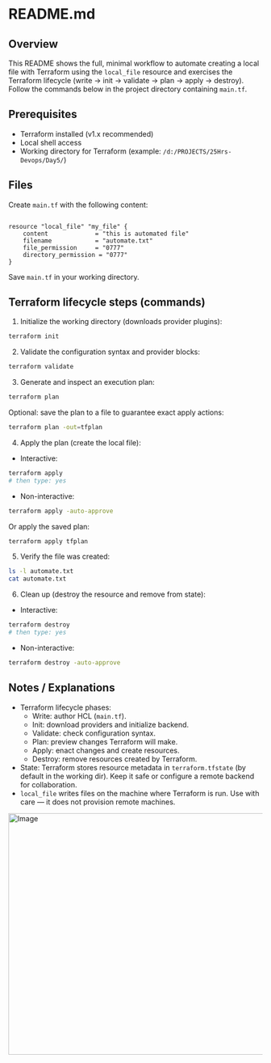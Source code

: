 # README.md

## Overview
This README shows the full, minimal workflow to automate creating a local file with Terraform using the `local_file` resource and exercises the Terraform lifecycle (write → init → validate → plan → apply → destroy). Follow the commands below in the project directory containing `main.tf`.

## Prerequisites
- Terraform installed (v1.x recommended)
- Local shell access
- Working directory for Terraform (example: `/d:/PROJECTS/25Hrs-Devops/Day5/`)

## Files
Create `main.tf` with the following content:

```hcl

resource "local_file" "my_file" {
    content             = "this is automated file"
    filename            = "automate.txt"
    file_permission     = "0777"
    directory_permission = "0777"
}
```

Save `main.tf` in your working directory.

## Terraform lifecycle steps (commands)

1. Initialize the working directory (downloads provider plugins):
```bash
terraform init
```

2. Validate the configuration syntax and provider blocks:
```bash
terraform validate
```

3. Generate and inspect an execution plan:
```bash
terraform plan
```
Optional: save the plan to a file to guarantee exact apply actions:
```bash
terraform plan -out=tfplan
```

4. Apply the plan (create the local file):
- Interactive:
```bash
terraform apply
# then type: yes
```
- Non-interactive:
```bash
terraform apply -auto-approve
```
Or apply the saved plan:
```bash
terraform apply tfplan
```

5. Verify the file was created:
```bash
ls -l automate.txt
cat automate.txt
```

6. Clean up (destroy the resource and remove from state):
- Interactive:
```bash
terraform destroy
# then type: yes
```
- Non-interactive:
```bash
terraform destroy -auto-approve
```

## Notes / Explanations
- Terraform lifecycle phases:
    - Write: author HCL (`main.tf`).
    - Init: download providers and initialize backend.
    - Validate: check configuration syntax.
    - Plan: preview changes Terraform will make.
    - Apply: enact changes and create resources.
    - Destroy: remove resources created by Terraform.
- State: Terraform stores resource metadata in `terraform.tfstate` (by default in the working dir). Keep it safe or configure a remote backend for collaboration.
- `local_file` writes files on the machine where Terraform is run. Use with care — it does not provision remote machines.


<img width="1242" height="478" alt="Image" src="https://github.com/user-attachments/assets/761b0c43-bf6b-4c26-a813-bbd2b12beab6" />